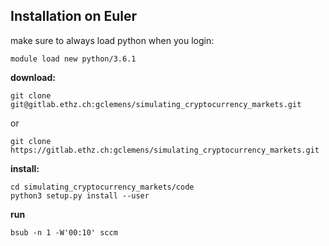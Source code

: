 ## Installation on Euler
make sure to always load python when you login: 
```
module load new python/3.6.1
```

__download:__

```
git clone git@gitlab.ethz.ch:gclemens/simulating_cryptocurrency_markets.git
```
or
```
git clone https://gitlab.ethz.ch:gclemens/simulating_cryptocurrency_markets.git
```

__install:__

```
cd simulating_cryptocurrency_markets/code
python3 setup.py install --user
```

__run__

```
bsub -n 1 -W'00:10' sccm
```

